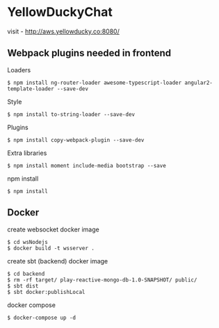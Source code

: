 # YellowDuckyChat
visit - http://aws.yellowducky.co:8080/

## Webpack plugins needed in frontend

Loaders
```
$ npm install ng-router-loader awesome-typescript-loader angular2-template-loader --save-dev 
```

Style
```
$ npm install to-string-loader --save-dev
```

Plugins
```
$ npm install copy-webpack-plugin --save-dev
```

Extra libraries
```
$ npm install moment include-media bootstrap --save
```

npm install
```
$ npm install
```


## Docker

create websocket docker image

```
$ cd wsNodejs
$ docker build -t wsserver .
```

create sbt (backend) docker image

```
$ cd backend
$ rm -rf target/ play-reactive-mongo-db-1.0-SNAPSHOT/ public/
$ sbt dist
$ sbt docker:publishLocal
```

docker compose

```
$ docker-compose up -d
```
